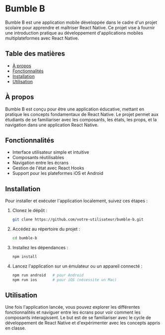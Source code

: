 # Bumble B

Bumble B est une application mobile développée dans le cadre d'un projet scolaire pour apprendre et maîtriser React Native. Ce projet vise à fournir une introduction pratique au développement d'applications mobiles multiplateformes avec React Native.

## Table des matières

- [À propos](#à-propos)
- [Fonctionnalités](#fonctionnalités)
- [Installation](#installation)
- [Utilisation](#utilisation)

## À propos

Bumble B est conçu pour être une application éducative, mettant en pratique les concepts fondamentaux de React Native. Le projet permet aux étudiants de se familiariser avec les composants, les états, les props, et la navigation dans une application React Native.

## Fonctionnalités

- Interface utilisateur simple et intuitive
- Composants réutilisables
- Navigation entre les écrans
- Gestion de l'état avec React Hooks
- Support pour les plateformes iOS et Android

## Installation

Pour installer et exécuter l'application localement, suivez ces étapes :

1. Clonez le dépôt :
   ```bash
   git clone https://github.com/votre-utilisateur/bumble-b.git
   ```
2. Accédez au répertoire du projet :
   ```bash
   cd bumble-b
   ```
3. Installez les dépendances :
   ```bash
   npm install
   ```
4. Lancez l'application sur un émulateur ou un appareil connecté :
   ```bash
   npm run android   # pour Android
   npm run ios       # pour iOS (nécessite un Mac)
   ```

## Utilisation

Une fois l'application lancée, vous pouvez explorer les différentes fonctionnalités et naviguer entre les écrans pour voir comment les composants interagissent. Le but est de se familiariser avec le cycle de développement de React Native et d'expérimenter avec les concepts appris en classe.
